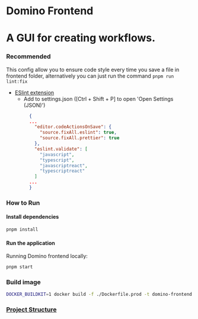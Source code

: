 # Domino Frontend
# A GUI for creating workflows.
### Recommended

This config allow you to ensure code style every time you save a file in frontend folder,
alternatively you can just run the command `pnpm run lint:fix`

- [ESlint extension](https://marketplace.visualstudio.com/items?itemName=dbaeumer.vscode-eslint)
  - Add to settings.json ([Ctrl + Shift + P] to open 'Open Settings (JSON)')
    ```json
      {
      ...
        "editor.codeActionsOnSave": {
          "source.fixAll.eslint": true,
          "source.fixAll.prettier": true
        },
        "eslint.validate": [
          "javascript",
          "typescript",
          "javascriptreact",
          "typescriptreact"
        ]
      ...
      }
    ```

### How to Run

#### Install dependencies

```bash
pnpm install
```

#### Run the application
Running Domino frontend locally:
```bash
pnpm start
```

### Build  image

```bash
DOCKER_BUILDKIT=1 docker build -f ./Dockerfile.prod -t domino-frontend .
```

### [Project Structure](./docs/project-structure.md)

